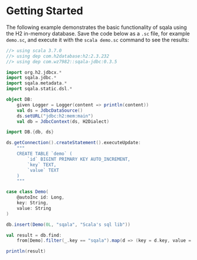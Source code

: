 # Getting Started

The following example demonstrates the basic functionality of sqala using the H2 in-memory database. Save the code below as a `.sc` file, for example `demo.sc`, and execute it with the `scala demo.sc` command to see the results:

```scala
//> using scala 3.7.0
//> using dep com.h2database:h2:2.3.232
//> using dep com.wz7982::sqala-jdbc:0.3.5

import org.h2.jdbcx.*
import sqala.jdbc.*
import sqala.metadata.*
import sqala.static.dsl.*

object DB:
    given Logger = Logger(content => println(content))
    val ds = JdbcDataSource()
    ds.setURL("jdbc:h2:mem:main")
    val db = JdbcContext(ds, H2Dialect)

import DB.{db, ds}

ds.getConnection().createStatement().executeUpdate:
    """
    CREATE TABLE `demo` (
        `id` BIGINT PRIMARY KEY AUTO_INCREMENT, 
        `key` TEXT, 
        `value` TEXT
    )
    """

case class Demo(
    @autoInc id: Long,
    key: String,
    value: String
)

db.insert(Demo(0L, "sqala", "Scala's sql lib"))

val result = db.find:
    from[Demo].filter(_.key == "sqala").map(d => (key = d.key, value = d.value))

println(result)
```
